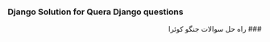 
  
### Django Solution for Quera Django questions

<div dir="rtl" >
### راه حل سوالات جنگو کوئرا
  

  
</div>
